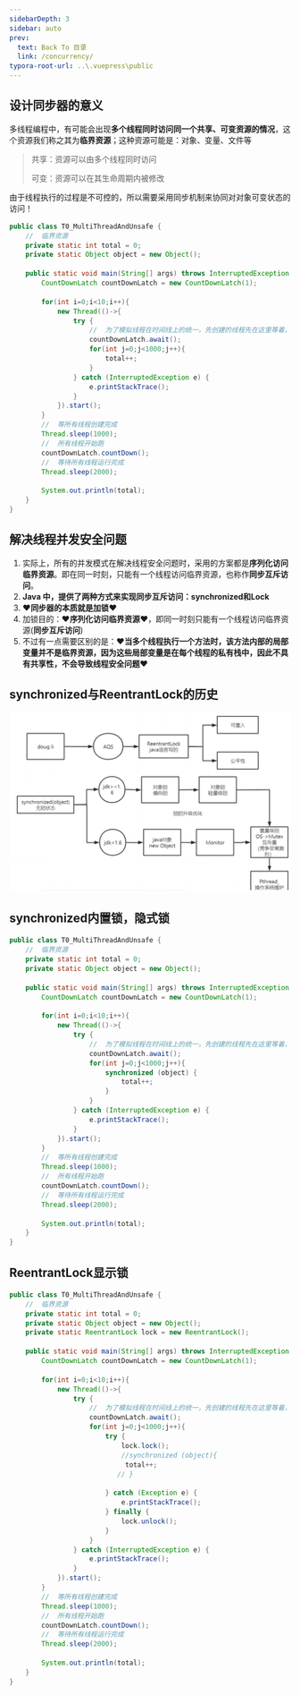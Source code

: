 ```yaml
---
sidebarDepth: 3
sidebar: auto
prev:
  text: Back To 目录
  link: /concurrency/
typora-root-url: ..\.vuepress\public
---
```




## 设计同步器的意义

多线程编程中，有可能会出现**多个线程同时访问同一个共享、可变资源的情况**，这个资源我们称之其为**临界资源**；这种资源可能是：对象、变量、文件等

> 共享：资源可以由多个线程同时访问
>
> 可变：资源可以在其生命周期内被修改

由于线程执行的过程是不可控的，所以需要采用同步机制来协同对对象可变状态的访问！

```java
public class T0_MultiThreadAndUnsafe {
    //  临界资源
    private static int total = 0;
    private static Object object = new Object();

    public static void main(String[] args) throws InterruptedException {
        CountDownLatch countDownLatch = new CountDownLatch(1);

        for(int i=0;i<10;i++){
            new Thread(()->{
                try {
                    //  为了模拟线程在时间线上的统一，先创建的线程先在这里等着，等到所有线程创建完了，再统一执行
                    countDownLatch.await();
                    for(int j=0;j<1000;j++){
                        total++;
                    }
                } catch (InterruptedException e) {
                    e.printStackTrace();
                }
            }).start();
        }
        //  等所有线程创建完成
        Thread.sleep(1000);
        //  所有线程开始跑
        countDownLatch.countDown();
        //  等待所有线程运行完成
        Thread.sleep(2000);

        System.out.println(total);
    }
}
```

## 解决线程并发安全问题

1. 实际上，所有的并发模式在解决线程安全问题时，采用的方案都是**序列化访问临界资源**。即在同一时刻，只能有一个线程访问临界资源，也称作**同步互斥访问**。
2. **Java 中，提供了两种方式来实现同步互斥访问：synchronized和Lock**
3. ❤️**同步器的本质就是加锁**❤️
4. 加锁目的：❤️**序列化访问临界资源**❤️，即同一时刻只能有一个线程访问临界资源(**同步互斥访问**)
5. 不过有一点需要区别的是：❤️**当多个线程执行一个方法时，该方法内部的局部变量并不是临界资源，因为这些局部变量是在每个线程的私有栈中，因此不具有共享性，不会导致线程安全问题**❤️



## synchronized与ReentrantLock的历史

![image-20210620181745483](/images/concurrency/image-20210620181745483.png)



## synchronized内置锁，隐式锁

```java
public class T0_MultiThreadAndUnsafe {
    //  临界资源
    private static int total = 0;
    private static Object object = new Object();

    public static void main(String[] args) throws InterruptedException {
        CountDownLatch countDownLatch = new CountDownLatch(1);

        for(int i=0;i<10;i++){
            new Thread(()->{
                try {
                    //  为了模拟线程在时间线上的统一，先创建的线程先在这里等着，等到所有线程创建完了，再统一执行
                    countDownLatch.await();
                    for(int j=0;j<1000;j++){
                        synchronized (object) {
                            total++;
                        }
                    }
                } catch (InterruptedException e) {
                    e.printStackTrace();
                }
            }).start();
        }
        //  等所有线程创建完成
        Thread.sleep(1000);
        //  所有线程开始跑
        countDownLatch.countDown();
        //  等待所有线程运行完成
        Thread.sleep(2000);

        System.out.println(total);
    }
}
```



## ReentrantLock显示锁

```java
public class T0_MultiThreadAndUnsafe {
    //  临界资源
    private static int total = 0;
    private static Object object = new Object();
    private static ReentrantLock lock = new ReentrantLock();

    public static void main(String[] args) throws InterruptedException {
        CountDownLatch countDownLatch = new CountDownLatch(1);

        for(int i=0;i<10;i++){
            new Thread(()->{
                try {
                    //  为了模拟线程在时间线上的统一，先创建的线程先在这里等着，等到所有线程创建完了，再统一执行
                    countDownLatch.await();
                    for(int j=0;j<1000;j++){
                        try {
                            lock.lock();
                            //synchronized (object){
                             total++;
                           // }

                        } catch (Exception e) {
                            e.printStackTrace();
                        } finally {
                            lock.unlock();
                        }
                    }
                } catch (InterruptedException e) {
                    e.printStackTrace();
                }
            }).start();
        }
        //  等所有线程创建完成
        Thread.sleep(1000);
        //  所有线程开始跑
        countDownLatch.countDown();
        //  等待所有线程运行完成
        Thread.sleep(2000);

        System.out.println(total);
    }
}
```

